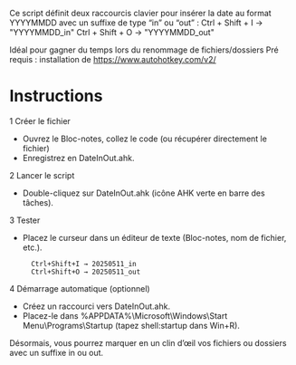 Ce script définit deux raccourcis clavier pour insérer la date au format YYYYMMDD avec un suffixe de type “in” ou “out” :
    Ctrl + Shift + I → "YYYYMMDD_in"
    Ctrl + Shift + O → "YYYYMMDD_out"


Idéal pour gagner du temps lors du renommage de fichiers/dossiers
Pré requis : installation de https://www.autohotkey.com/v2/

Instructions
============

1 Créer le fichier
  - Ouvrez le Bloc-notes, collez le code (ou récupérer directement le fichier)
  - Enregistrez en DateInOut.ahk.

2 Lancer le script
  - Double-cliquez sur DateInOut.ahk (icône AHK verte en barre des tâches).

3 Tester
- Placez le curseur dans un éditeur de texte (Bloc-notes, nom de fichier, etc.).

        Ctrl+Shift+I → 20250511_in
        Ctrl+Shift+O → 20250511_out

4 Démarrage automatique (optionnel)

- Créez un raccourci vers DateInOut.ahk.
- Placez-le dans %APPDATA%\Microsoft\Windows\Start Menu\Programs\Startup (tapez shell:startup dans Win+R).


Désormais, vous pourrez marquer en un clin d’œil vos fichiers ou dossiers avec un suffixe in ou out.
